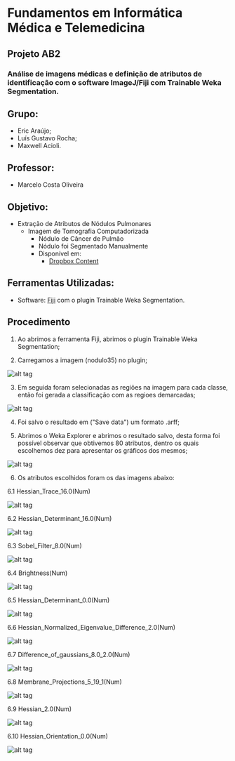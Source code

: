 # Fundamentos em Informática Médica e Telemedicina

## Projeto AB2

### Análise de imagens médicas e definição de atributos de identificação com o software ImageJ/Fiji com Trainable Weka Segmentation.

## Grupo:
* Eric Araújo;
* Luís Gustavo Rocha;
* Maxwell Acioli.

## Professor:
* Marcelo Costa Oliveira

## Objetivo:

* Extração de Atributos de Nódulos Pulmonares
  * Imagem de Tomografia Computadorizada
    * Nódulo de Câncer de Pulmão
    * Nódulo foi Segmentado Manualmente
    * Disponível em:
      * [Dropbox Content](https://dl.dropboxusercontent.com/u/11507361/noduloSegmentado.tar)

## Ferramentas Utilizadas:

* Software: [Fiji](https://fiji.sc/) com o plugin Trainable Weka Segmentation.

## Procedimento

1. Ao abrimos a ferramenta Fiji, abrimos o plugin Trainable Weka Segmentation;

2. Carregamos a imagem (nodulo35) no plugin;

  ![alt tag](https://github.com/LedZeck/telemedicina2016-1/blob/master/Images/Image-nodulo.PNG)

3. Em seguida foram selecionadas as regiões na imagem para cada classe, então foi gerada a classificação com as regioes demarcadas;

  ![alt tag](https://github.com/LedZeck/telemedicina2016-1/blob/master/Images/Image-1.PNG)

4. Foi salvo o resultado em ("Save data") um formato .arff;

5. Abrimos o Weka Explorer e abrimos o resultado salvo, desta forma foi possível observar que obtivemos 80 atributos, dentro os quais escolhemos dez para apresentar os gráficos dos mesmos;

  ![alt tag](https://github.com/LedZeck/telemedicina2016-1/blob/master/Images/Image-0.PNG)

6. Os atributos escolhidos foram os das imagens abaixo:

  6.1 Hessian_Trace_16.0(Num)

  ![alt tag](https://github.com/LedZeck/telemedicina2016-1/blob/master/Images/Image-2.PNG)

  6.2 Hessian_Determinant_16.0(Num)

  ![alt tag](https://github.com/LedZeck/telemedicina2016-1/blob/master/Images/Image-3.PNG)

  6.3 Sobel_Filter_8.0(Num)

  ![alt tag](https://github.com/LedZeck/telemedicina2016-1/blob/master/Images/Image-4.PNG)

  6.4 Brightness(Num)

  ![alt tag](https://github.com/LedZeck/telemedicina2016-1/blob/master/Images/Image-5.PNG)

  6.5 Hessian_Determinant_0.0(Num)

  ![alt tag](https://github.com/LedZeck/telemedicina2016-1/blob/master/Images/Image-6.PNG)

  6.6 Hessian_Normalized_Eigenvalue_Difference_2.0(Num)

  ![alt tag](https://github.com/LedZeck/telemedicina2016-1/blob/master/Images/Image-7.PNG)

  6.7 Difference_of_gaussians_8.0_2.0(Num)

  ![alt tag](https://github.com/LedZeck/telemedicina2016-1/blob/master/Images/Image-8.PNG)

  6.8 Membrane_Projections_5_19_1(Num)

  ![alt tag](https://github.com/LedZeck/telemedicina2016-1/blob/master/Images/Image-9.PNG)

  6.9 Hessian_2.0(Num)

  ![alt tag](https://github.com/LedZeck/telemedicina2016-1/blob/master/Images/Image-10.PNG)

  6.10 Hessian_Orientation_0.0(Num)

  ![alt tag](https://github.com/LedZeck/telemedicina2016-1/blob/master/Images/Image-11.PNG)
